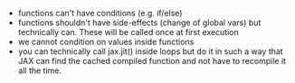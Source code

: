 - functions can't have conditions (e.g. if/else)
- functions shouldn't have side-effects (change of global vars) but technically can. These will be called once at first execution
- we cannot condition on values inside functions
- you can technically call jax.jit() inside loops but do it in such a way that JAX can find the cached compiled function and not have to recompile it all the time.